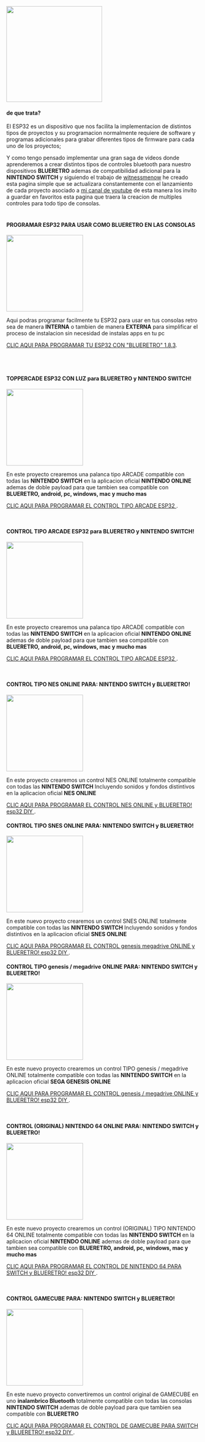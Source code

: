 

<img src="imagenes/ESP.png"
height="250">



#### de que trata?

El ESP32 es un dispositivo que nos facilita la implementacion de distintos tipos de proyectos y su programacion normalmente requiere de software y programas adicionales para grabar diferentes tipos de firmware para cada uno de los proyectos; 


Y como tengo pensado implementar una gran saga de videos donde aprenderemos a crear distintos tipos de controles bluetooth para nuestro dispositivos **BLUERETRO** ademas de compatibilidad adicional para la **NINTENDO SWITCH** y siguiendo el trabajo de [witnessmenow](https://github.com/witnessmenow/ESP-Web-Tools-Tutorial) he creado esta pagina simple que se actualizara constantemente con el lanzamiento de cada proyecto asociado a [mi canal de youtube](https://www.youtube.com/channel/UCewluu5y7lA4QnXBJa_AbwQ) de esta manera los invito a guardar en favoritos esta pagina que traera la creacion de multiples controles para todo tipo de consolas.

<img src="imagenes/line.png"
height="5">

#### PROGRAMAR ESP32 PARA USAR COMO BLUERETRO EN LAS CONSOLAS

<img src="imagenes/blueretro.png"
height="200">


Aqui podras programar facilmente tu ESP32 para usar en tus consolas retro
sea de manera **INTERNA** o tambien de manera **EXTERNA**
para simplificar el proceso de instalacion sin necesidad de instalas apps en tu pc



[CLIC AQUI PARA PROGRAMAR TU ESP32 CON "BLUERETRO"  1.8.3](blueretro.md).

<img src="imagenes/line.png"
height="5">
<img src="imagenes/line.png"
height="5">

<img src="imagenes/line.png"
height="5">

#### TOPPERCADE ESP32 CON LUZ para BLUERETRO y NINTENDO SWITCH!

<img src="imagenes/arcadeluz.png"
height="200">


En este proyecto crearemos una palanca tipo ARCADE compatible con todas las 
**NINTENDO SWITCH**  en la aplicacion oficial **NINTENDO ONLINE** ademas de doble payload para que tambien sea compatible con **BLUERETRO, android, pc, windows, mac y mucho mas**



[CLIC AQUI PARA PROGRAMAR EL CONTROL TIPO ARCADE ESP32 ](arcadeluz.md).

<img src="imagenes/line.png"
height="5">
<img src="imagenes/line.png"
height="5">

#### CONTROL TIPO ARCADE ESP32 para BLUERETRO y NINTENDO SWITCH!

<img src="imagenes/arcade.png"
height="200">


En este proyecto crearemos una palanca tipo ARCADE compatible con todas las 
**NINTENDO SWITCH**  en la aplicacion oficial **NINTENDO ONLINE** ademas de doble payload para que tambien sea compatible con **BLUERETRO, android, pc, windows, mac y mucho mas**



[CLIC AQUI PARA PROGRAMAR EL CONTROL TIPO ARCADE ESP32 ](arcade2.md).

<img src="imagenes/line.png"
height="5">
<img src="imagenes/line.png"
height="5">
#### CONTROL TIPO NES ONLINE PARA: NINTENDO SWITCH y BLUERETRO!

<img src="imagenes/nes.png"
height="200">


En este proyecto crearemos un control
NES ONLINE totalmente compatible con todas las 
**NINTENDO SWITCH** Incluyendo sonidos y fondos distintivos en la aplicacion oficial **NES ONLINE**



[CLIC AQUI PARA PROGRAMAR EL CONTROL NES ONLINE y BLUERETRO! esp32 DIY ](nes.md).
<img src="imagenes/line.png"
height="5">
<img src="imagenes/line.png"
height="5">
#### CONTROL TIPO SNES ONLINE PARA: NINTENDO SWITCH y BLUERETRO!

<img src="imagenes/snes.png"
height="200">


En este nuevo proyecto crearemos un control
SNES ONLINE totalmente compatible con todas las 
**NINTENDO SWITCH** Incluyendo sonidos y fondos distintivos en la aplicacion oficial **SNES ONLINE**



[CLIC AQUI PARA PROGRAMAR EL CONTROL genesis megadrive ONLINE y BLUERETRO! esp32 DIY ](snes.md).
<img src="imagenes/line.png"
height="5">
<img src="imagenes/line.png"
height="5">
#### CONTROL TIPO genesis / megadrive ONLINE PARA: NINTENDO SWITCH y BLUERETRO!

<img src="imagenes/genesis.png"
height="200">


En este nuevo proyecto crearemos un control
TIPO genesis / megadrive ONLINE totalmente compatible con todas las 
**NINTENDO SWITCH**  en la aplicacion oficial **SEGA GENESIS ONLINE**



[CLIC AQUI PARA PROGRAMAR EL CONTROL genesis / megadrive  ONLINE y BLUERETRO! esp32 DIY ](genesis.md).


<img src="imagenes/line.png"
height="5">
<img src="imagenes/line.png"
height="5">
#### CONTROL (ORIGINAL) NINTENDO 64 ONLINE PARA: NINTENDO SWITCH y BLUERETRO!

<img src="imagenes/N64.png"
height="200">


En este nuevo proyecto crearemos un control (ORIGINAL)
TIPO NINTENDO 64 ONLINE totalmente compatible con todas las 
**NINTENDO SWITCH**  en la aplicacion oficial **NINTENDO ONLINE** ademas de doble payload para que tambien sea compatible con **BLUERETRO, android, pc, windows, mac y mucho mas**



[CLIC AQUI PARA PROGRAMAR EL CONTROL DE NINTENDO 64 PARA SWITCH y BLUERETRO! esp32 DIY ](n64.md).

<img src="imagenes/line.png"
height="5">
<img src="imagenes/line.png"
height="5">
#### CONTROL GAMECUBE PARA: NINTENDO SWITCH y BLUERETRO!

<img src="imagenes/gamecube.png"
height="200">


En este nuevo proyecto convertiremos un control original de GAMECUBE en uno **inalambrico Bluetooth** totalmente compatible con todas las consolas **NINTENDO SWITCH** ademas de doble payload para que tambien sea compatible con **BLUERETRO**



[CLIC AQUI PARA PROGRAMAR EL CONTROL DE GAMECUBE PARA SWITCH y BLUERETRO! esp32 DIY ](gamecube.md).